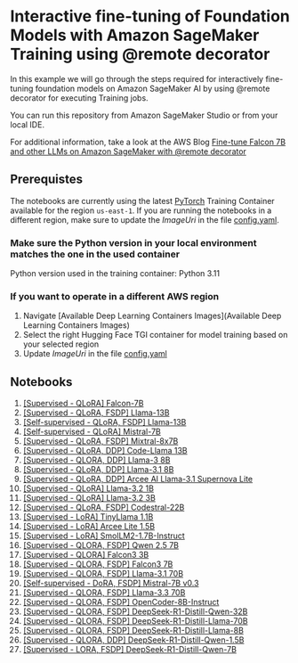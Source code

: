 # Interactive fine-tuning of Foundation Models with Amazon SageMaker Training using @remote decorator

In this example we will go through the steps required for interactively fine-tuning foundation models on Amazon SageMaker AI by using @remote decorator for executing Training jobs.

You can run this repository from Amazon SageMaker Studio or from your local IDE.

For additional information, take a look at the AWS Blog [Fine-tune Falcon 7B and other LLMs on Amazon SageMaker with @remote decorator](https://aws.amazon.com/blogs/machine-learning/fine-tune-falcon-7b-and-other-llms-on-amazon-sagemaker-with-remote-decorator/)

## Prerequistes


The notebooks are currently using the latest [PyTorch](https://github.com/aws/deep-learning-containers/blob/master/available_images.md) Training Container available for the region `us-east-1`. If you are running the notebooks in a different region, make sure to update the *ImageUri* in the file [config.yaml](./config.yaml).

### Make sure the Python version in your local environment matches the one in the used container

Python version used in the training container: Python 3.11

### If you want to operate in a different AWS region

1. Navigate [Available Deep Learning Containers Images](Available Deep Learning Containers Images)
2. Select the right Hugging Face TGI container for model training based on your selected region
3. Update *ImageUri* in the file [config.yaml](./config.yaml)

## Notebooks

1. [[Supervised - QLoRA] Falcon-7B](./falcon/falcon-7b-ddp-qlora-remote-decorator_qa.ipynb)
2. [[Supervised - QLoRA, FSDP] Llama-13B](./llama/llama-13b-qlora-fsdp-remote-decorator_qa.ipynb)
3. [[Self-supervised - QLoRA, FSDP] Llama-13B](./llama/llama-13b-qlora-fsdp-remote-decorator_selfsupervised.ipynb)
4. [[Self-supervised - QLoRA] Mistral-7B](./mistral/mistral-7b-qlora-remote-decorator_selfsupervised.ipynb)
5. [[Supervised - QLoRA, FSDP] Mixtral-8x7B](./mistral/mixtral-8x7b-qlora-fsdp-remote-decorator_qa.ipynb)
6. [[Supervised - QLoRA, DDP] Code-Llama 13B](./llama/code-llama-13b-qlora-ddp-remote-decorator.ipynb)
7. [[Supervised - QLORA, DDP] Llama-3 8B](./llama/llama-3-8b-qlora-ddp-remote-decorator_qa.ipynb)
8. [[Supervised - QLoRA, DDP] Llama-3.1 8B](./llama/llama-3.1-8b-qlora-ddp-remote-decorator_qa.ipynb)
9. [[Supervised - QLoRA, DDP] Arcee AI Llama-3.1 Supernova Lite](./arcee-ai/arcee-ai-llama-3.1-supernova-lite-qlora-ddp-remote-decorator_qa.ipynb)
10. [[Supervised - QLoRA] Llama-3.2 1B](./llama/llama-3.2-1b-qlora-remote-decorator_qa.ipynb)
11. [[Supervised - QLoRA] Llama-3.2 3B](./llama/llama-3.2-3b-qlora-remote-decorator_qa.ipynb)
12. [[Supervised - QLoRA, FSDP] Codestral-22B](./codestral-22b-fsdp-qlora-remote-decorator_qa.ipynb)
13. [[Supervised - LoRA] TinyLlama 1.1B](./llama/tiny-llama-1.1b-lora-remote-decorator_qa.ipynb)
14. [[Supervised - LoRA] Arcee Lite 1.5B](./arcee-ai/arcee-ai-arcee-lite-1.5b-lora-remote-decorator_qa.ipynb)
15. [[Supervised - LoRA] SmolLM2-1.7B-Instruct](./huggingface/smollm2-1.7b-lora-remote-decorator_qa.ipynb)
16. [[Supervised - QLORA, FSDP] Qwen 2.5 7B](./qwen/qwen-2.5-7b-qlora-fsdp-remote-decorator_qa.ipynb)
17. [[Supervised - QLORA] Falcon3 3B](./falcon/falcon3-3b-qlora-remote-decorator_qa.ipynb)
18. [[Supervised - QLORA, FSDP] Falcon3 7B](./falcon/falcon3-7b-fsdp-qlora-remote-decorator_qa.ipynb)
19. [[Supervised - QLORA, FSDP] Llama-3.1 70B](./llama/llama-3.1-70b-fsdp-qlora-remote-decorator_qa.ipynb)
20. [[Self-supervised - DoRA, FSDP] Mistral-7B v0.3](./mistral/mistral-7b-fsdp-dora-remote-decorator_qa.ipynb)
21. [[Supervised - QLORA, FSDP] Llama-3.3 70B](./llama/llama-3.3-70b-fsdp-qlora-remote-decorator_qa.ipynb)
22. [[Supervised - QLORA, FSDP] OpenCoder-8B-Instruct](./infly/opencoder-8b-qlora-remote-decorator_qa.ipynb)
23. [[Supervised - QLORA, FSDP] DeepSeek-R1-Distill-Qwen-32B](./deepseek/deepseek-r1-distilled-qwen-32b-fsdp-qlora-remote-decorator_qa.ipynb)
24. [[Supervised - QLORA, FSDP] DeepSeek-R1-Distill-Llama-70B](./deepseek/deepseek-r1-distilled-llama-70b-fsdp-qlora-remote-decorator_qa.ipynb)
25. [[Supervised - QLORA, FSDP] DeepSeek-R1-Distill-Llama-8B](./deepseek/deepseek-r1-distilled-llama-8b-fsdp-qlora-remote-decorator_qa.ipynb)
26. [[Supervised - QLORA, DDP] DeepSeek-R1-Distill-Qwen-1.5B](./deepseek/deepseek-r1-distilled-qwen-1.5b-qlora-remote-decorator_qa.ipynb)
27. [[Supervised - LORA, FSDP] DeepSeek-R1-Distill-Qwen-7B](./deepseek/deepseek-r1-distilled-qwen-7b-fsdp-lora-remote-decorator_qa.ipynb)